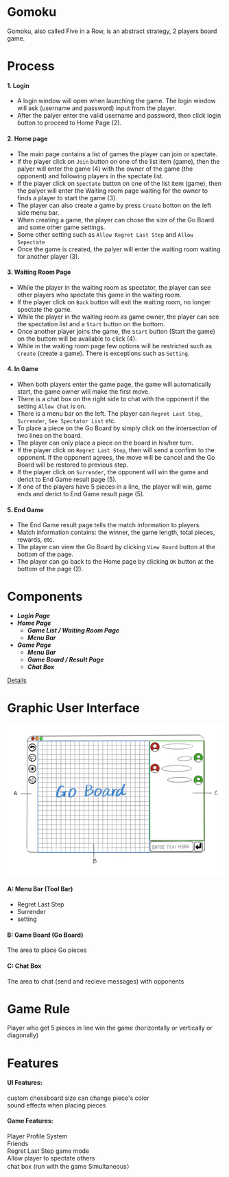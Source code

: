 # Gomoku
Gomoku, also called Five in a Row, is an abstract strategy, 2 players board game. <br>
# Process
#### **1. Login** <br>
- A login window will open when launching the game. The login window will ask (username and password) input from the player. 
- After the palyer enter the valid username and password, then click login button to proceed to Home Page (2).
#### **2. Home page** 
  - The main page contains a list of games the player can join or spectate. 
  - If the player click on ```Join``` button on one of the list item (game), then the palyer will enter the game (4) with the owner of the game (the opponent) and following players in the spectate list. 
  - If the player click on ```Spectate``` button on one of the list item (game), then the palyer will enter the Waiting room page waiting for the owner to finds a player to start the game (3). 
  - The player can also create a game by press ```Create``` botton on the left side menu bar. 
  - When creating a game, the player can chose the size of the Go Board and some other game settings. 
  - Some other setting such as ```Allow Regret Last Step``` and ```Allow Sepectate``` 
  - Once the game is created, the palyer will enter the waiting room waiting for another player (3). 
#### **3. Waiting Room Page** 
- While the player in the waiting room as spectator, the player can see other players who spectate this game in the waiting room. 
- If the player click on ```Back``` button will exit the waiting room, no longer spectate the game. <br>
- While the player in the waiting room as game owner, the player can see the spectation list and a ```Start``` button on the bottom. 
- Once another player joins the game, the ```Start``` button (Start the game) on the buttom will be available to click (4). 
- While in the waiting room page few options will be restricted such as ```Create``` (create a game). There is exceptions such as ```Setting```. 
#### **4. In Game** 
- When both players enter the game page, the game will automatically start, the game owner will make the first move. 
- There is a chat box on the right side to chat with the opponent if the setting ```Allow Chat``` is on. 
- There is a menu bar on the left. The player can ```Regret Last Step```, ```Surrender```, ```See Spectator List``` etc. 
- To place a piece on the Go Board by simply click on the intersection of two lines on the board. 
- The player can only place a piece on the board in his/her turn. 
- If the player click on ```Regret Last Step```, then will send a confirm to the opponent. If the opponent agrees, the move will be cancel and the Go Board will be restored to previous step.
- If the player click on ```Surrender```, the opponent will win the game and derict to End Game result page (5). 
- If one of the players have 5 pieces in a line, the player will win, game ends and derict to End Game result page (5). 
#### **5. End Game** 
- The End Game result page tells the match information to players.
- Match information contains: the winner, the game length, total pieces, rewards, etc.
- The player can view the Go Board by clicking ```View Board``` button at the bottom of the page.
- The player can go back to the Home page by clicking ```OK``` button at the bottom of the page (2).

# Components
- ***Login Page***
- ***Home Page***
  - ***Game List / Waiting Room Page***
  - ***Menu Bar***
- ***Game Page***
  - ***Menu Bar***
  - ***Game Board / Result Page***
  - ***Chat Box***
  
[Details](https://github.com/ZhihengChang/Gomoku/blob/main/doc/componentsDetails.md)

# Graphic User Interface
<img src="https://github.com/ZhihengChang/Gomoku/blob/main/doc/img/UI_design.jpg" width="650"> <br>
#### A: Menu Bar (Tool Bar)
- Regret Last Step
- Surrender
- setting
#### B: Game Board (Go Board)
The area to place Go pieces 
#### C: Chat Box
The area to chat (send and recieve messages) with opponents
# Game Rule
Player who get 5 pieces in line win the game (horizontally or vertically or diagonally) <br>
# Features
#### UI Features:
custom chessboard size
can change piece's color <br>
sound effects when placing pieces <br>
#### Game Features:
Player Profile System <br>
Friends <br>
Regret Last Step game mode <br>
Allow player to spectate others <br>
chat box (run with the game Simultaneous）<br>

